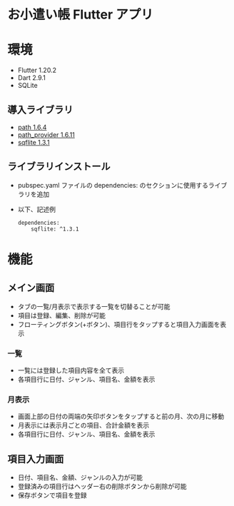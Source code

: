 お小遣い帳 Flutter アプリ
===

# 環境

- Flutter 1.20.2
- Dart 2.9.1
- SQLite

## 導入ライブラリ
- [path 1.6.4](https://pub.dev/packages/path)
- [path_provider 1.6.11](https://pub.dev/packages/path_provider)
- [sqflite 1.3.1](https://pub.dev/packages/sqflite)

## ライブラリインストール
- pubspec.yaml ファイルの dependencies: のセクションに使用するライブラリを追加

- 以下、記述例
    ```
    dependencies:
        sqflite: ^1.3.1
    ```

# 機能

## メイン画面
- タブの一覧/月表示で表示する一覧を切替ることが可能
- 項目は登録、編集、削除が可能
- フローティングボタン(+ボタン)、項目行をタップすると項目入力画面を表示

### 一覧
- 一覧には登録した項目内容を全て表示
- 各項目行に日付、ジャンル、項目名、金額を表示

### 月表示
- 画面上部の日付の両端の矢印ボタンをタップすると前の月、次の月に移動
- 月表示には表示月ごとの項目、合計金額を表示
- 各項目行に日付、ジャンル、項目名、金額を表示

## 項目入力画面
- 日付、項目名、金額、ジャンルの入力が可能
- 登録済みの項目行はヘッダー右の削除ボタンから削除が可能
- 保存ボタンで項目を登録
